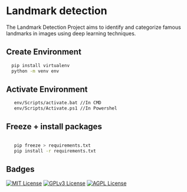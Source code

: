 
# Landmark detection

The Landmark Detection Project aims to identify and categorize famous landmarks in images using deep learning techniques.


## Create Environment

```bash
  pip install virtualenv
  python -m venv env

```

## Activate Environment

```bash
   env/Scripts/activate.bat //In CMD
   env/Scripts/Activate.ps1 //In Powershel

```


## Freeze + install packages

```bash

   pip freeze > requirements.txt
   pip install -r requirements.txt

```
    
## Badges


[![MIT License](https://img.shields.io/badge/License-MIT-green.svg)](https://choosealicense.com/licenses/mit/)
[![GPLv3 License](https://img.shields.io/badge/License-GPL%20v3-yellow.svg)](https://opensource.org/licenses/)
[![AGPL License](https://img.shields.io/badge/license-AGPL-blue.svg)](http://www.gnu.org/licenses/agpl-3.0)

